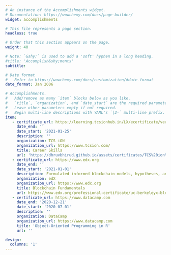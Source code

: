 ```yaml
---
# An instance of the Accomplishments widget.
# Documentation: https://wowchemy.com/docs/page-builder/
widget: accomplishments

# This file represents a page section.
headless: true

# Order that this section appears on the page.
weight: 40

# Note: `&shy;` is used to add a 'soft' hyphen in a long heading.
#title: 'Accomplish&shy;ments'
subtitle:

# Date format
#   Refer to https://wowchemy.com/docs/customization/#date-format
date_format: Jan 2006

# Accomplishments.
#   Add/remove as many `item` blocks below as you like.
#   `title`, `organization`, and `date_start` are the required parameters.
#   Leave other parameters empty if not required.
#   Begin multi-line descriptions with YAML's `|2-` multi-line prefix.
item:
   - certificate_url: https://learning.tcsionhub.in/LX/ecertificate/verification
     date_end: ''
     date_start: '2021-01-25'
     description: ''
     organization: TCS iON
     organization_url: https://www.tcsion.com/
     title: Career Skills
     url: 'https://dhruvbhirud.github.io/assets/certificates/TCS%20ion%20Certificate%20Dhruv%20Bhirud.pdf'
   - certificate_url: https://www.edx.org
     date_end: ''
     date_start: '2021-01-01'
     description: Formulated informed blockchain models, hypotheses, and use cases.
     organization: edX
     organization_url: https://www.edx.org
     title: Blockchain Fundamentals
     url: https://www.edx.org/professional-certificate/uc-berkeleyx-blockchain-fundamentals
   - certificate_url: https://www.datacamp.com
     date_end: '2020-12-21'
     date_start: '2020-07-01'
     description: ''
     organization: DataCamp
     organization_url: https://www.datacamp.com
     title: 'Object-Oriented Programming in R'
     url: ''

design:
  columns: '1'
---
```

